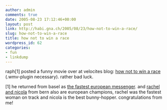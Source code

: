 ```yaml
---
author: admin
comments: true
date: 2005-08-23 17:12:46+00:00
layout: post
link: http://habi.gna.ch/2005/08/23/how-not-to-win-a-race/
slug: how-not-to-win-a-race
title: how not to win a race
wordpress_id: 62
categories:
- fun
- linkdump
---
```



raph[1] posted a funny movie over at velocites blog: [how not to win a race](http://www.blennus.com/index.php?option=content&task=view&id=443&Itemid=) (.wmv-plugin necessary). rather bad luck.



[1] he returned from basel as [the fastest european messenger](http://velocite.ch/weblogtoo/?p=180). and [rachel and nicola](http://velokurierbern.ch/popup.html) from bern also are european champions, rachel was the fastest woman on track and nicola is the best bunny-hopper. congratulations from me!

